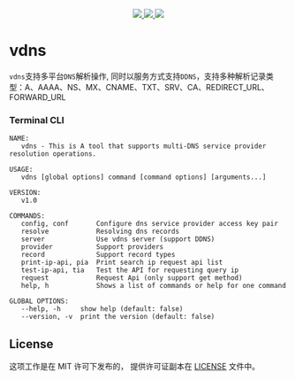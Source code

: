 <p align="center">
	<a target="_blank" href="https://github.com/zf1976/vdns/blob/main/LICENSE">
		<img src="https://img.shields.io/badge/license-MIT-blue.svg"/>
	</a>
	<a target="_blank" href="https://go.dev/">
		<img src="https://img.shields.io/github/go-mod/go-version/zf1976/vdns"/>
	</a>
	<a target="_blank" href="https://github.com/zf1976/vdns/actions">
		<img src="https://github.com/zf1976/vdns/actions/workflows/sync.yaml/badge.svg"/>
	</a>
<!-- 	<a target="_blank" href="https://github.com/zf1976/vdns/releases/latest">
		<img alt="GitHub Release" src="https://img.shields.io/github/v/release/zf1976/vdns.svg?logo=github">
	</a> -->
</p>

# vdns
`vdns`支持多平台`DNS`解析操作, 同时以服务方式支持`DDNS`，支持多种解析记录类型：A、AAAA、NS、MX、CNAME、TXT、SRV、CA、REDIRECT_URL、FORWARD_URL


### Terminal CLI
```shell
NAME:
   vdns - This is A tool that supports multi-DNS service provider resolution operations.

USAGE:
   vdns [global options] command [command options] [arguments...]

VERSION:
   v1.0

COMMANDS:
   config, conf       Configure dns service provider access key pair
   resolve            Resolving dns records
   server             Use vdns server (support DDNS)
   provider           Support providers
   record             Support record types
   print-ip-api, pia  Print search ip request api list
   test-ip-api, tia   Test the API for requesting query ip
   request            Request Api (only support get method)
   help, h            Shows a list of commands or help for one command

GLOBAL OPTIONS:
   --help, -h     show help (default: false)
   --version, -v  print the version (default: false)

```

## License

这项工作是在 MIT 许可下发布的，
提供许可证副本在 [LICENSE](./LICENSE) 文件中。
